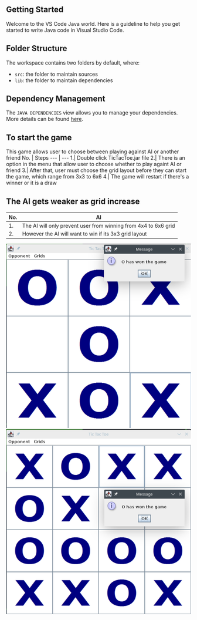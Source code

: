 ## Getting Started

Welcome to the VS Code Java world. Here is a guideline to help you get started to write Java code in Visual Studio Code.

## Folder Structure

The workspace contains two folders by default, where:

- `src`: the folder to maintain sources
- `lib`: the folder to maintain dependencies

## Dependency Management

The `JAVA DEPENDENCIES` view allows you to manage your dependencies. More details can be found [here](https://github.com/microsoft/vscode-java-pack/blob/master/release-notes/v0.9.0.md#work-with-jar-files-directly).

## To start the game

This game allows user to choose between playing against AI or another friend
No. | Steps
--- | ---
1.| Double click TicTacToe.jar file
2.| There is an option in the menu that allow user to choose whether to play againt AI or friend
3.| After that, user must choose the grid layout before they can start the game, which range from 3x3 to 6x6
4.| The game will restart if there's a winner or it is a draw

## The AI gets weaker as grid increase
No. | AI
--- | ---
1.| The AI will only prevent user from winning from 4x4 to 6x6 grid
2.| However the AI will want to win if its 3x3 grid layout

![3x3 sample](3x3.png)
![4x4 sample](4x4.png)
